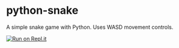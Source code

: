 # python-snake
A simple snake game with Python.
Uses WASD movement controls.

[![Run on Repl.it](https://repl.it/badge/github/GcWan/python-snake)](https://repl.it/github/GcWan/python-snake)
